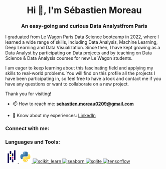 <h1 align="center">Hi 👋, I'm Sébastien Moreau</h1>
<h3 align="center">An easy-going and curious Data Analystfrom Paris</h3>

I graduated from Le Wagon Paris Data Science bootcamp in 2022, where I learned a wide range of skills, including Data Analysis, Machine Learning, Deep Learning and Data Visualization. Since then, I have kept growing as a Data Analyst by participating on Data projects and by teaching on Data Science & Data Analysis courses for new Le Wagon students.

I am eager to keep learning about this fascinating field and applying my skills to real-world problems. You will find on this profile all the projects I have been participating in, so feel free to have a look and contact me if you have any questions or want to collaborate on a new project.

Thank you for visiting!


- 📫 How to reach me: **sebastien.moreau0209@gmail.com**

- 📄 Know about my experiences: [LinkedIn](https://www.linkedin.com/in/s%C3%A9bastien-moreau-3b05b5b4/)

<h3 align="left">Connect with me:</h3>
<p align="left">
</p>

<h3 align="left">Languages and Tools:</h3>
<p align="left"> <a href="https://pandas.pydata.org/" target="_blank" rel="noreferrer"> <img src="https://raw.githubusercontent.com/devicons/devicon/2ae2a900d2f041da66e950e4d48052658d850630/icons/pandas/pandas-original.svg" alt="pandas" width="40" height="40"/> </a> <a href="https://www.python.org" target="_blank" rel="noreferrer"> <img src="https://raw.githubusercontent.com/devicons/devicon/master/icons/python/python-original.svg" alt="python" width="40" height="40"/> </a> <a href="https://scikit-learn.org/" target="_blank" rel="noreferrer"> <img src="https://upload.wikimedia.org/wikipedia/commons/0/05/Scikit_learn_logo_small.svg" alt="scikit_learn" width="40" height="40"/> </a> <a href="https://seaborn.pydata.org/" target="_blank" rel="noreferrer"> <img src="https://seaborn.pydata.org/_images/logo-mark-lightbg.svg" alt="seaborn" width="40" height="40"/> </a> <a href="https://www.sqlite.org/" target="_blank" rel="noreferrer"> <img src="https://www.vectorlogo.zone/logos/sqlite/sqlite-icon.svg" alt="sqlite" width="40" height="40"/> </a> <a href="https://www.tensorflow.org" target="_blank" rel="noreferrer"> <img src="https://www.vectorlogo.zone/logos/tensorflow/tensorflow-icon.svg" alt="tensorflow" width="40" height="40"/> </a> </p>
